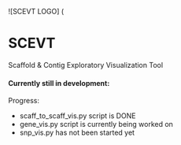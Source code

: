 ![SCEVT LOGO] (
# SCEVT

Scaffold &amp; Contig Exploratory Visualization Tool

#### Currently still in development:
Progress:
* scaff_to_scaff_vis.py script is DONE
* gene_vis.py script is currently being worked on
* snp_vis.py has not been started yet

